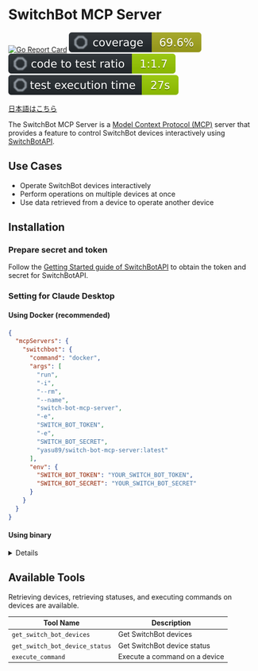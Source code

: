 # SwitchBot MCP Server

[![Go Report Card](https://goreportcard.com/badge/github.com/yasu89/switch-bot-mcp-server)](https://goreportcard.com/report/github.com/yasu89/switch-bot-mcp-server)
![Coverage](https://raw.githubusercontent.com/yasu89/octocovs/main/badges/yasu89/switch-bot-mcp-server/coverage.svg)
![Code to Test Ratio](https://raw.githubusercontent.com/yasu89/octocovs/main/badges/yasu89/switch-bot-mcp-server/ratio.svg)
![Test Execution Time](https://raw.githubusercontent.com/yasu89/octocovs/main/badges/yasu89/switch-bot-mcp-server/time.svg)

[日本語はこちら](README_ja.md)

The SwitchBot MCP Server is a [Model Context Protocol (MCP)](https://modelcontextprotocol.io/introduction) server that provides a feature to control SwitchBot devices interactively using [SwitchBotAPI](https://github.com/OpenWonderLabs/SwitchBotAPI).

## Use Cases

- Operate SwitchBot devices interactively
- Perform operations on multiple devices at once
- Use data retrieved from a device to operate another device

## Installation

### Prepare secret and token

Follow the [Getting Started guide of SwitchBotAPI](https://github.com/OpenWonderLabs/SwitchBotAPI?tab=readme-ov-file#getting-started) to obtain the token and secret for SwitchBotAPI.

### Setting for Claude Desktop

#### Using Docker (recommended)

```json
{
  "mcpServers": {
    "switchbot": {
      "command": "docker",
      "args": [
        "run",
        "-i",
        "--rm",
        "--name",
        "switch-bot-mcp-server",
        "-e",
        "SWITCH_BOT_TOKEN",
        "-e",
        "SWITCH_BOT_SECRET",
        "yasu89/switch-bot-mcp-server:latest"
      ],
      "env": {
        "SWITCH_BOT_TOKEN": "YOUR_SWITCH_BOT_TOKEN",
        "SWITCH_BOT_SECRET": "YOUR_SWITCH_BOT_SECRET"
      }
    }
  }
}
```

#### Using binary

<details>

<summary>Details</summary>

Download binary from [release page](https://github.com/yasu89/switch-bot-mcp-server/releases).

```json
{
  "mcpServers": {
    "switchbot": {
      "command": "~/Downloads/switch-bot-mcp-server",
      "env": {
        "SWITCH_BOT_TOKEN": "YOUR_SWITCH_BOT_TOKEN",
        "SWITCH_BOT_SECRET": "YOUR_SWITCH_BOT_SECRET"
      }
    }
  }
}
```

</details>

## Available Tools

Retrieving devices, retrieving statuses, and executing commands on devices are available.

| Tool Name                      | Description                   |
|--------------------------------|-------------------------------|
| `get_switch_bot_devices`       | Get SwitchBot devices         |
| `get_switch_bot_device_status` | Get SwitchBot device status   |
| `execute_command`              | Execute a command on a device |
